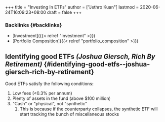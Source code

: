 +++
title = "Investing In ETFs"
author = ["Jethro Kuan"]
lastmod = 2020-06-24T16:09:23+08:00
draft = false
+++

### Backlinks {#backlinks}

- [Investment]({{< relref "investment" >}})
- [Portfolio Composition]({{< relref "portfolio_composition" >}})

## Identifying good ETFs _(Joshua Giersch, Rich By Retirement)_ {#identifying-good-etfs--joshua-giersch-rich-by-retirement}

Good ETFs satisfy the following conditions:

1.  Low fees (<0.3% per annum)
2.  Plenty of assets in the fund (above \$100 million)
3.  "Cash" or "physical", not "synthetic"
    1.  This is because if the counterparty collapses, the synthetic ETF
        will start tracking the bunch of miscellaneous stocks
